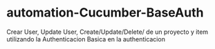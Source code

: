 # automation-Cucumber-BaseAuth
Crear User, Update User, Create/Update/Delete/ de un proyecto y item utilizando la Authenticacion Basica en la authenticacion
